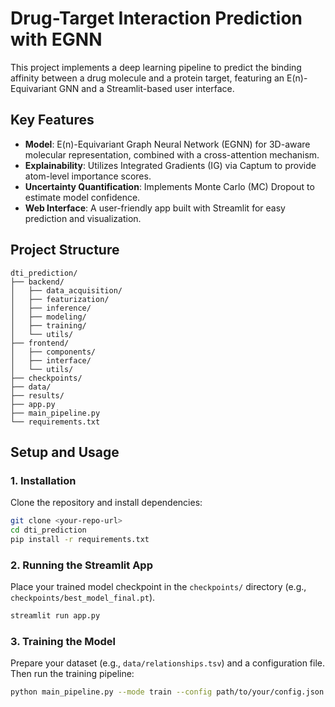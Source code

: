 
# Drug-Target Interaction Prediction with EGNN

This project implements a deep learning pipeline to predict the binding affinity between a drug molecule and a protein target, featuring an E(n)-Equivariant GNN and a Streamlit-based user interface.

## Key Features

- **Model**: E(n)-Equivariant Graph Neural Network (EGNN) for 3D-aware molecular representation, combined with a cross-attention mechanism.
- **Explainability**: Utilizes Integrated Gradients (IG) via Captum to provide atom-level importance scores.
- **Uncertainty Quantification**: Implements Monte Carlo (MC) Dropout to estimate model confidence.
- **Web Interface**: A user-friendly app built with Streamlit for easy prediction and visualization.

## Project Structure

```
dti_prediction/
├── backend/
│   ├── data_acquisition/
│   ├── featurization/
│   ├── inference/
│   ├── modeling/
│   ├── training/
│   └── utils/
├── frontend/
│   ├── components/
│   ├── interface/
│   └── utils/
├── checkpoints/
├── data/
├── results/
├── app.py
├── main_pipeline.py
└── requirements.txt
```

## Setup and Usage

### 1. Installation

Clone the repository and install dependencies:
```bash
git clone <your-repo-url>
cd dti_prediction
pip install -r requirements.txt
```

### 2. Running the Streamlit App

Place your trained model checkpoint in the `checkpoints/` directory (e.g., `checkpoints/best_model_final.pt`).
```bash
streamlit run app.py
```

### 3. Training the Model

Prepare your dataset (e.g., `data/relationships.tsv`) and a configuration file. Then run the training pipeline:
```bash
python main_pipeline.py --mode train --config path/to/your/config.json
```
